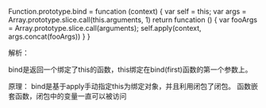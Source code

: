 Function.prototype.bind = funcation (context) {
    var self = this;
    var args = Array.prototype.slice.call(this.arguments, 1)
    return funcation () {
        var fooArgs = Array.prototype.slice.call(arguments);
        self.apply(context, args.concat(fooArgs))
    }
}

解析：     

bind是返回一个绑定了this的函数，this绑定在bind(first)函数的第一个参数上。

原理： bind是基于apply手动指定this为绑定对象，并且利用闭包了闭包。 函数嵌套函数，闭包中的变量一直可以被访问